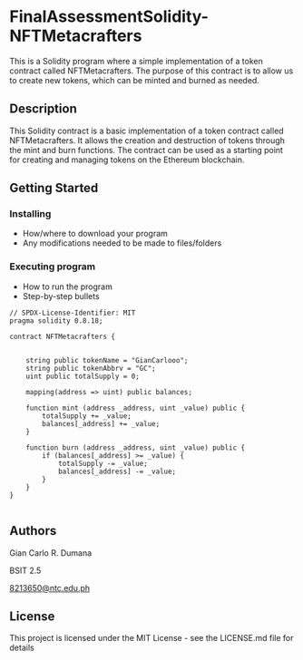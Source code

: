 # FinalAssessmentSolidity-NFTMetacrafters

This is a Solidity program where a simple implementation of a token contract called NFTMetacrafters. The purpose of this contract is to allow us to create new tokens, which can be minted and burned as needed.

## Description

This Solidity contract is a basic implementation of a token contract called NFTMetacrafters. It allows the creation and destruction of tokens through the mint and burn functions. The contract can be used as a starting point for creating and managing tokens on the Ethereum blockchain.

## Getting Started

### Installing

* How/where to download your program
* Any modifications needed to be made to files/folders

### Executing program

* How to run the program
* Step-by-step bullets
```Solidity
// SPDX-License-Identifier: MIT
pragma solidity 0.8.18;

contract NFTMetacrafters {


    string public tokenName = "GianCarlooo";
    string public tokenAbbrv = "GC";
    uint public totalSupply = 0; 

    mapping(address => uint) public balances;

    function mint (address _address, uint _value) public {
        totalSupply += _value;
        balances[_address] += _value;
    }

    function burn (address _address, uint _value) public {
        if (balances[_address] >= _value) {
            totalSupply -= _value;
            balances[_address] -= _value;
        }
    }
}


```

## Authors

Gian Carlo R. Dumana

BSIT 2.5

8213650@ntc.edu.ph

## License

This project is licensed under the MIT License - see the LICENSE.md file for details
